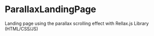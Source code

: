 # ParallaxLandingPage
 Landing page using the parallax scrolling effect with Rellax.js Library (HTML/CSS/JS)
